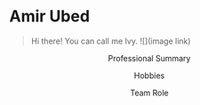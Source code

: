# Amir Ubed 
> Hi there! You can call me Ivy.
![](image link)
<p align="center">Professional Summary</p>
<p align="center">

</p>
<p align="center">Hobbies</p>
<p align="center">

</p>
<p align="center">Team Role</p>
<p align="center">

</p>
